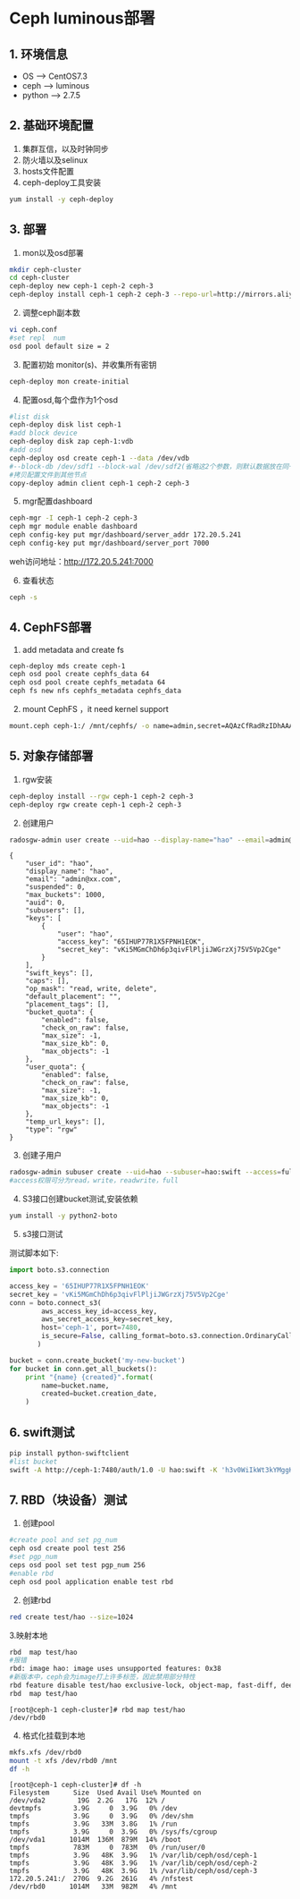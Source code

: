 # Ceph	 luminous部署  

## 1. 环境信息  

* OS --> CentOS7.3
* ceph -->  luminous
* python --> 2.7.5

## 2. 基础环境配置  

1. 集群互信，以及时钟同步  
2. 防火墙以及selinux  
3. hosts文件配置  
4. ceph-deploy工具安装  
```bash
yum install -y ceph-deploy
```

## 3. 部署  

1. mon以及osd部署
```bash
mkdir ceph-cluster
cd ceph-cluster
ceph-deploy new ceph-1 ceph-2 ceph-3
ceph-deploy install ceph-1 ceph-2 ceph-3 --repo-url=http://mirrors.aliyun.com/ceph/rpm-luminous/el7/ --gpgurl=http://mirrors.aliyun.com/centos/RPM-GPG-KEY-CentOS-7 --release=luminous
```
2. 调整ceph副本数
```bash
vi ceph.conf
#set repl  num
osd pool default size = 2
```
3. 配置初始 monitor(s)、并收集所有密钥
```bash
ceph-deploy mon create-initial
```
4. 配置osd,每个盘作为1个osd
```bash
#list disk
ceph-deploy disk list ceph-1
#add block device
ceph-deploy disk zap ceph-1:vdb
#add osd
ceph-deploy osd create ceph-1 --data /dev/vdb 
#--block-db /dev/sdf1 --block-wal /dev/sdf2(省略这2个参数，则默认数据放在同一个盘上）
#拷贝配置文件到其他节点
copy-deploy admin client ceph-1 ceph-2 ceph-3
```

5. mgr配置dashboard

```bash
ceph-mgr -I ceph-1 ceph-2 ceph-3
ceph mgr module enable dashboard
ceph config-key put mgr/dashboard/server_addr 172.20.5.241
ceph config-key put mgr/dashboard/server_port 7000
```
weh访问地址：http://172.20.5.241:7000

6. 查看状态
```bash
ceph -s
```

## 4. CephFS部署  

1. add metadata and create fs
```bash
ceph-deploy mds create ceph-1
ceph osd pool create cephfs_data 64
ceph osd pool create cephfs_metadata 64
ceph fs new nfs cephfs_metadata cephfs_data
```
2. mount CephFS ，it need kernel support
```bash
mount.ceph ceph-1:/ /mnt/cephfs/ -o name=admin,secret=AQAzCfRadRzIDhAAATbRfsO6kOhqDKKPejrRnw==
```
## 5. 对象存储部署  

1. rgw安装  

```bash
ceph-deploy install --rgw ceph-1 ceph-2 ceph-3
ceph-deploy rgw create ceph-1 ceph-2 ceph-3
```

2. 创建用户  

```bash
radosgw-admin user create --uid=hao --display-name="hao" --email=admin@xx.com
```

```vim
{
	"user_id": "hao",
	"display_name": "hao",
	"email": "admin@xx.com",
	"suspended": 0,
	"max_buckets": 1000,
	"auid": 0,
	"subusers": [],
	"keys": [
		{
			"user": "hao",
			"access_key": "65IHUP77R1X5FPNH1EOK",
			"secret_key": "vKi5MGmChDh6p3qivFlPljiJWGrzXj75V5Vp2Cge"
		}
	],
	"swift_keys": [],
	"caps": [],
	"op_mask": "read, write, delete",
	"default_placement": "",
	"placement_tags": [],
	"bucket_quota": {
		"enabled": false,
		"check_on_raw": false,
		"max_size": -1,
		"max_size_kb": 0,
		"max_objects": -1
	},
	"user_quota": {
		"enabled": false,
		"check_on_raw": false,
		"max_size": -1,
		"max_size_kb": 0,
		"max_objects": -1
	},
	"temp_url_keys": [],
	"type": "rgw"
}
```

3. 创建子用户  

```bash
radosgw-admin subuser create --uid=hao --subuser=hao:swift --access=full
#access权限可分为read，write，readwrite，full
```

4. S3接口创建bucket测试,安装依赖  

```bash
yum install -y python2-boto
```

5. s3接口测试  

测试脚本如下:  
```python
import boto.s3.connection

access_key = '65IHUP77R1X5FPNH1EOK'
secret_key = 'vKi5MGmChDh6p3qivFlPljiJWGrzXj75V5Vp2Cge'
conn = boto.connect_s3(
		aws_access_key_id=access_key,
		aws_secret_access_key=secret_key,
		host='ceph-1', port=7480,
		is_secure=False, calling_format=boto.s3.connection.OrdinaryCallingFormat(),
	   )

bucket = conn.create_bucket('my-new-bucket')
for bucket in conn.get_all_buckets():
	print "{name} {created}".format(
		name=bucket.name,
		created=bucket.creation_date,
	)
```

## 6. swift测试
```bash
pip install python-swiftclient
#list bucket
swift -A http://ceph-1:7480/auth/1.0 -U hao:swift -K 'h3v0WiIkWt3kYMggKd3zVQPDsX3H4uCUe9ixzQRt' list
```
## 7. RBD（块设备）测试  

1. 创建pool  

```bash
#create pool and set pg_num
ceph osd create pool test 256
#set pgp_num
ceps osd pool set test pgp_num 256
#enable rbd
ceph osd pool application enable test rbd
```

2. 创建rbd  

```bash
red create test/hao --size=1024
```

3.映射本地  

```bash
rbd  map test/hao
#报错
rbd: image hao: image uses unsupported features: 0x38
#新版本中，ceph会为image打上许多标签，因此禁用部分特性
rbd feature disable test/hao exclusive-lock, object-map, fast-diff, deep-flatten
rbd  map test/hao
```  

```vim
[root@ceph-1 ceph-cluster]# rbd map test/hao
/dev/rbd0
```

4. 格式化挂载到本地  

```bash
mkfs.xfs /dev/rbd0
mount -t xfs /dev/rbd0 /mnt
df -h
```

```vim
[root@ceph-1 ceph-cluster]# df -h
Filesystem      Size  Used Avail Use% Mounted on
/dev/vda2        19G  2.2G   17G  12% /
devtmpfs        3.9G     0  3.9G   0% /dev
tmpfs           3.9G     0  3.9G   0% /dev/shm
tmpfs           3.9G   33M  3.8G   1% /run
tmpfs           3.9G     0  3.9G   0% /sys/fs/cgroup
/dev/vda1      1014M  136M  879M  14% /boot
tmpfs           783M     0  783M   0% /run/user/0
tmpfs           3.9G   48K  3.9G   1% /var/lib/ceph/osd/ceph-1
tmpfs           3.9G   48K  3.9G   1% /var/lib/ceph/osd/ceph-2
tmpfs           3.9G   48K  3.9G   1% /var/lib/ceph/osd/ceph-3
172.20.5.241:/  270G  9.2G  261G   4% /nfstest
/dev/rbd0      1014M   33M  982M   4% /mnt
```



